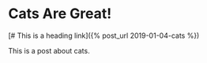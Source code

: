 # Cats Are Great!

[# This is a heading link]({% post_url 2019-01-04-cats %})

This is a post about cats.
